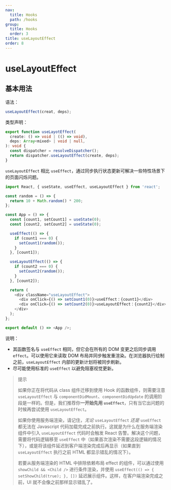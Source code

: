```yaml
---
nav:
  title: Hooks
  path: /hooks
group:
  title: Hooks
  order: 3
title: useLayoutEffect
order: 8
---
```


# useLayoutEffect

## 基本用法

语法：

```ts
useLayoutEffect(creat, deps);
```

类型声明：

```ts
export function useLayotEffect(
  create: () => void | (() => void),
  deps: Array<mixed> | void | null,
): void {
  const dispatcher = resolveDispatcher();
  return dispatcher.useLayoutEffect(create, deps);
}
```

`useLayoutEffect` 相比 `useEffect`，通过同步执行状态更新可解决一些特性场景下的页面闪烁问题。

```ts
import React, { useState, useEffect, useLayoutEffect } from 'react';

const random = () => {
  return 10 + Math.random() * 200;
};

const App = () => {
  const [count1, setCount1] = useState(0);
  const [count2, setCount2] = useState(0);

  useEffect(() => {
    if (count1 === 0) {
      setCount1(random());
    }
  }, [count1]);

  useLayoutEffect(() => {
    if (count2 === 0) {
      setCount2(random());
    }
  }, [count2]);

  return (
    <div className="useLayoutEffect">
      <div onClick={() => setCount1(0)}>useEffect：{count1}</div>
      <div onClick={() => setCount2(0)}>useLayoutEffect：{count2}</div>
    </div>
  );
};

export default () => <App />;
```

说明：

- 其函数签名与 `useEffect` 相同，但它会在所有的 DOM 变更之后同步调用 `effect`。可以使用它来读取 DOM 布局并同步触发重渲染。在浏览器执行绘制之前，`useLayoutEffect` 内部的更新计划将被同步刷新。
- 尽可能使用标准的 `useEffect` 以避免阻塞视觉更新。

> 提示
>
> 如果你正在将代码从 class 组件迁移到使用 Hook 的函数组件，则需要注意 `useLayoutEffect` 与 `componentDidMount`、`componentDidUpdate` 的调用阶段是一样的。但是，我们推荐你**一开始先用 `useEffect`**，只有当它出问题的时候再尝试使用 `useLayoutEffect`。
>
> 如果你使用服务端渲染，请记住，_无论_ `useLayoutEffect` _还是_ `useEffect` 都无法在 Javascript 代码加载完成之前执行。这就是为什么在服务端渲染组件中引入 `useLayoutEffect` 代码时会触发 React 告警。解决这个问题，需要将代码逻辑移至 `useEffect` 中（如果首次渲染不需要这段逻辑的情况下），或是将该组件延迟到客户端渲染完成后再显示（如果直到 `useLayoutEffect` 执行之前 HTML 都显示错乱的情况下）。
>
> 若要从服务端渲染的 HTML 中排除依赖布局 effect 的组件，可以通过使用 `showChild && <Child />` 进行条件渲染，并使用 `useEffect(() => { setShowChild(true); }, [])` 延迟展示组件。这样，在客户端渲染完成之前，UI 就不会像之前那样显示错乱了。
